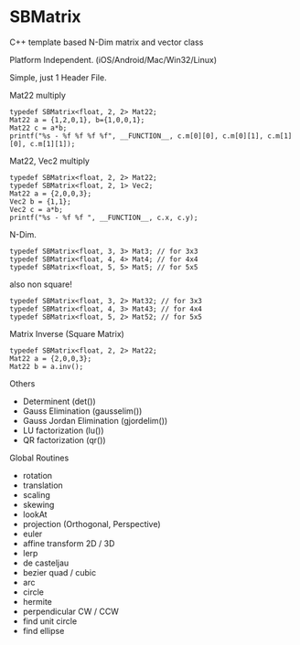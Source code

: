 SBMatrix
=======

C++ template based N-Dim matrix and vector class

Platform Independent. (iOS/Android/Mac/Win32/Linux)

Simple, just 1 Header File.






Mat22 multiply

    typedef SBMatrix<float, 2, 2> Mat22;
    Mat22 a = {1,2,0,1}, b={1,0,0,1};
    Mat22 c = a*b;
    printf("%s - %f %f %f %f", __FUNCTION__, c.m[0][0], c.m[0][1], c.m[1][0], c.m[1][1]);


Mat22, Vec2 multiply

    typedef SBMatrix<float, 2, 2> Mat22;
    typedef SBMatrix<float, 2, 1> Vec2;
    Mat22 a = {2,0,0,3};
    Vec2 b = {1,1};
    Vec2 c = a*b;
    printf("%s - %f %f ", __FUNCTION__, c.x, c.y);

N-Dim.

    typedef SBMatrix<float, 3, 3> Mat3; // for 3x3
    typedef SBMatrix<float, 4, 4> Mat4; // for 4x4
    typedef SBMatrix<float, 5, 5> Mat5; // for 5x5

also non square!

    typedef SBMatrix<float, 3, 2> Mat32; // for 3x3
    typedef SBMatrix<float, 4, 3> Mat43; // for 4x4
    typedef SBMatrix<float, 5, 2> Mat52; // for 5x5

Matrix Inverse (Square Matrix)

    typedef SBMatrix<float, 2, 2> Mat22;
    Mat22 a = {2,0,0,3};
    Mat22 b = a.inv();

Others
- Determinent (det())
- Gauss Elimination (gausselim())
- Gauss Jordan Elimination (gjordelim())
- LU factorization (lu())
- QR factorization (qr())

Global Routines
- rotation
- translation
- scaling
- skewing
- lookAt
- projection (Orthogonal, Perspective)
- euler
- affine transform 2D / 3D
- lerp
- de casteljau
- bezier quad / cubic
- arc
- circle
- hermite
- perpendicular CW / CCW
- find unit circle
- find ellipse

